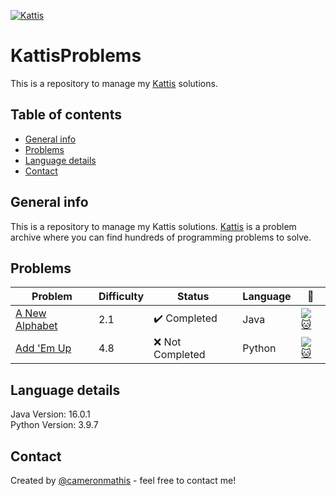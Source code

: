 [<img alt="Kattis" src=https://open.kattis.com/images/site-logo />](https://open.kattis.com/)

# KattisProblems
This is a repository to manage my [Kattis](https://open.kattis.com/) solutions.

## Table of contents
* [General info](#general-info)
* [Problems](#problems)
* [Language details](#language-details)
* [Contact](#contact)

## General info
This is a repository to manage my Kattis solutions. [Kattis](https://open.kattis.com/) is a problem archive where you can find hundreds of programming problems to solve.

## Problems
| Problem | Difficulty | Status | Language | :link: |
| - | - | - | - | - |
| [A New Alphabet](https://github.com/cameronmathis/KattisProblems/tree/main/A%20New%20Alphabet) | 2.1 | :heavy_check_mark: Completed | Java | [![:cat:](https://open.kattis.com/favicon)](https://open.kattis.com/problems/anewalphabet) |
| [Add 'Em Up](https://github.com/cameronmathis/KattisProblems/tree/main/Add%20'Em%20Up!) | 4.8 | :x: Not Completed | Python | [![:cat:](https://open.kattis.com/favicon)](https://open.kattis.com/problems/addemup) |

## Language details
Java Version: 16.0.1 </br>
Python Version: 3.9.7

## Contact
Created by [@cameronmathis](https://github.com/cameronmathis/) - feel free to contact me!
